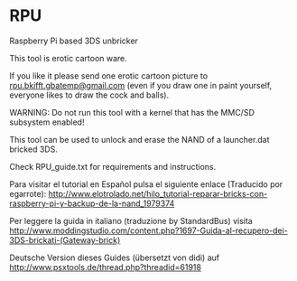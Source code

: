 RPU
===

Raspberry Pi based 3DS unbricker


This tool is erotic cartoon ware.

If you like it please send one erotic cartoon picture to rpu.bkifft.gbatemp@gmail.com (even if you draw one in paint yourself, everyone likes to draw the cock and balls).

WARNING: Do not run this tool with a kernel that has the MMC/SD subsystem enabled!



This tool can be used to unlock and erase the NAND of a launcher.dat bricked 3DS.

Check RPU_guide.txt for requirements and instructions.

Para visitar el tutorial en Español pulsa el siguiente enlace (Traducido por egarrote): http://www.elotrolado.net/hilo_tutorial-reparar-bricks-con-raspberry-pi-y-backup-de-la-nand_1979374

Per leggere la guida in italiano (traduzione by StandardBus) visita http://www.moddingstudio.com/content.php?1697-Guida-al-recupero-dei-3DS-brickati-(Gateway-brick)

Deutsche Version dieses Guides (übersetzt von didi) auf http://www.psxtools.de/thread.php?threadid=61918



